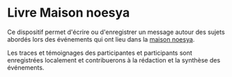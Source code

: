 # Livre Maison noesya

Ce dispositif permet d'écrire ou d'enregistrer un message autour des sujets abordés lors des événements qui ont lieu dans la [maison noesya](https://maison.noesya.coop).

Les traces et témoignages des participantes et participants sont enregistrées localement et contribuerons à la rédaction et la synthèse des événements.